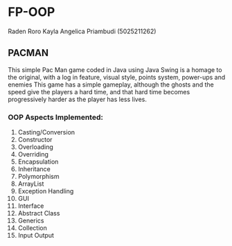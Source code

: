# FP-OOP
Raden Roro Kayla Angelica Priambudi (5025211262)

## PACMAN
This simple Pac Man game coded in Java using Java Swing is a homage to the original,
with a log in feature, visual style, points system, power-ups and enemies
This game has a simple gameplay, although the ghosts and the speed give the players a hard time,
and that hard time becomes progressively harder as the player has less lives.

### OOP Aspects Implemented:
1. Casting/Conversion
2. Constructor
3. Overloading
4. Overriding
5. Encapsulation
6. Inheritance
7. Polymorphism
8. ArrayList
9. Exception Handling
10. GUI
11. Interface
12. Abstract Class
13. Generics
14. Collection
15. Input Output
